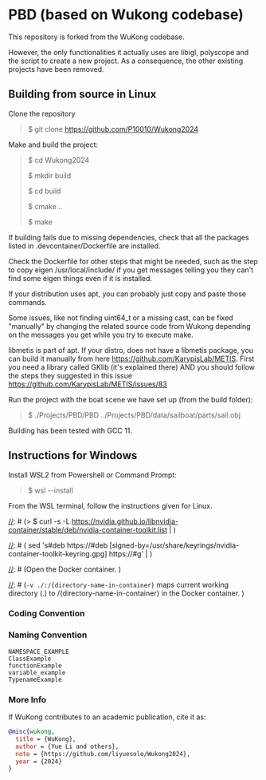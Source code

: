 # PBD (based on Wukong codebase)

This repository is forked from the WuKong codebase.

However, the only functionalities it actually uses are libigl, polyscope and the script to create a new project.
As a consequence, the other existing projects have been removed.

[//]: # (Depending on what you need you may choose to build the specific project by changing the CMakeLists.txt in the Project folder)

[//]: # (Ideally basic simulation models such as,)

[//]: # (-DiscreteShell, FEM2D/3D, EoLRods-)

[//]: # (should have only the basic implementation such that they can be inherited whenever needed. )

## Building from source in Linux

Clone the repository

> $ git clone https://github.com/P10010/Wukong2024

Make and build the project:

> $ cd Wukong2024
> 
> $ mkdir build
> 
> $ cd build
> 
> $ cmake ..
> 
> $ make

If building fails due to missing dependencies, check that all the packages listed in .devcontainer/Dockerfile are installed. 

Check the Dockerfile for other steps that might be needed,
such as the step to copy eigen /usr/local/include/ if you get messages telling you they can't find some eigen things even if it is installed. 

If your distribution uses apt, you can probably just copy and paste those commands.

Some issues, like not finding uint64_t or a missing cast, can be fixed "manually" by changing the related source code from Wukong depending on the messages you get while you try to execute make.

libmetis is part of apt. If your distro, does not have a libmetis package, you can build it manually from here https://github.com/KarypisLab/METIS. First you need a library called GKlib (it's explained there) AND you should follow the steps they suggested in this issue https://github.com/KarypisLab/METIS/issues/83

Run the project with the boat scene we have set up (from the build folder):

> 
> $ ./Projects/PBD/PBD ../Projects/PBD/data/sailboat/parts/sail.obj

Building has been tested with GCC 11.

## Instructions for Windows

Install WSL2 from Powershell or Command Prompt:
> $ wsl --install

From the WSL terminal, follow the instructions given for Linux.

[//]: # (From the WSL terminal, clone the repository:)

[//]: # (> $ git clone https://github.com/P10010/Wukong2024 --recurse-submodules)

[//]: # ()
[//]: # (Navigate to the repository folder:)

[//]: # (> $ cd Wukong2024)

[//]: # (Open in VSCode:)

[//]: # (> $ code .)

[//]: # ()
[//]: # (Rename .devcontiner/devcontainer_windows.json to .devcontainer/devcontainer.json, replacing the existing one. Follow the instructions for _Run Docker in VSCode_.)

[//]: # ()
[//]: # (Give WSL access to the internet for building the docker image. Run the following to open a file editor and replace the existing IP address with 8.8.8.8)

[//]: # (> $ sudo nano /etc/resolv.conf)

[//]: # (## Docker)

[//]: # ()
[//]: # (Download the docker image. Change tag "linux" if needed.)

[//]: # (> $ docker pull wukongsim/wukong:linux)

[//]: # ()
[//]: # (If you wish to build the docker image from scratch from the Dockerfile &#40;not recommended&#41; or rebuild after modifying the dockerfile, run the following in the command line from the directory Wukong2024/.devcontainer.)

[//]: # (> $ docker build -t wukongsim/wukong:linux .)

[//]: # ()
[//]: # (If finished modifying the Dockerfile, push to dockerhub.)

[//]: # (> $ docker push wukongsim/wukong:linux)

[//]: # ()
[//]: # (### Install NVIDIA Docker)

[//]: # ()
[//]: # (> $ curl -fsSL https://nvidia.github.io/libnvidia-container/gpgkey | sudo gpg --dearmor -o /usr/share/keyrings/nvidia-container-toolkit-keyring.gpg)

[//]: # ()
[//]: # (> $ curl -s -L https://nvidia.github.io/libnvidia-container/stable/deb/nvidia-container-toolkit.list | \)

[//]: # (    sed 's#deb https://#deb [signed-by=/usr/share/keyrings/nvidia-container-toolkit-keyring.gpg] https://#g' | \)

[//]: # (    sudo tee /etc/apt/sources.list.d/nvidia-container-toolkit.list)

[//]: # (    )
[//]: # (> $ sudo sed -i -e '/experimental/ s/^#//g' /etc/apt/sources.list.d/nvidia-container-toolkit.list)

[//]: # ()
[//]: # (> $ sudo apt-get update)

[//]: # ()
[//]: # (> $ sudo apt-get install -y nvidia-container-toolkit)

[//]: # ()
[//]: # (> $ sudo nvidia-ctk cdi generate --output=/etc/cdi/nvidia.yaml)

[//]: # ()
[//]: # (> $ sudo nvidia-ctk runtime configure --runtime=docker)

[//]: # ()
[//]: # (> $ sudo systemctl restart docker)

[//]: # ()
[//]: # (### Enable Display)

[//]: # ()
[//]: # (Enable Docker to connect to host display to spawn GUI windows. Run from command line on host machine, repeat in case of display error.)

[//]: # (> $ xhost +)

[//]: # ()
[//]: # (### Run Docker in VSCode)

[//]: # ()
[//]: # (Open the repository folder in VSCode. Install Docker and Dev Containers extensions in VSCode.)

[//]: # ()
[//]: # (In VSCode, type `control + p`, then type `>Reopen in Container` &#40;with the '>'&#41;. This option will show up in the >< tab in the bottom left corner of vscode.)

[//]: # ()
[//]: # (The above command will open a dev container using the docker image we provided.)

[//]: # ()
[//]: # (There you go! )

[//]: # ()
[//]: # (### Run Docker from Command Line)

[//]: # ()
[//]: # (Navigate to repository home directory.)

[//]: # (> $ cd Wukong2024)

[//]: # ()
[//]: # (Open the Docker container. \)

[//]: # (`-v ./:/{directory-name-in-container}` maps current working directory &#40;.&#41; to /{directory-name-in-container} in the Docker container. \)

[//]: # (`--network=host -e DISPLAY=$DISPLAY --privileged` enables use of host display to spawn GUI windows.)

[//]: # (> $ docker run -v ./:/{directory-name-in-container} -it --network=host -e DISPLAY=$DISPLAY --privileged --rm wukongsim/wukong:linux bash)

[//]: # ()
[//]: # (Build the code.)

[//]: # (> $ cd {directory-name-in-container})

[//]: # ()
[//]: # (> $ ./build.sh)

[//]: # ()
[//]: # (### Docker Image Building Time)

[//]: # (Building this docker image can take a while, for downloading MKL libraries and compiling SuiteSparse from the source code &#40;just to remove a single print&#41;. )

[//]: # (In case you have a powerful workstation, considering changing all the `make -j8` to `make -j128`.)

[//]: # (### Projects Tested Compiling)

[//]: # (- Discrete Shell [x] Linux [] MacOs)

[//]: # (- FEM3D  [x] Linux [] MacOs)

[//]: # (- EoLRods  [x] Linux [] MacOs)

[//]: # (- Isohedral Tiling  [x] Linux [] MacOs)

### Coding Convention

### Naming Convention

    NAMESPACE_EXAMPLE
    ClassExample
    functionExample
    variable_example
    TypenameExample



### More Info
If WuKong contributes to an academic publication, cite it as:
```bib
@misc{wukong,
  title = {WuKong},
  author = {Yue Li and others},
  note = {https://github.com/liyuesolo/Wukong2024},
  year = {2024}
}
```
